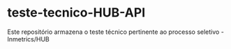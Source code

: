 # teste-tecnico-HUB-API
Este repositório armazena o teste técnico pertinente ao processo seletivo - Inmetrics/HUB
